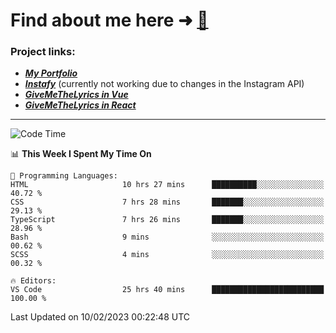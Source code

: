 # Find about me here ➜ [🧑](https://pauabella.dev)

### Project links:
- ***[My Portfolio](https://pauabella.dev)***
- ***[Instafy](https://instafy.me)*** (currently not working due to changes in the Instagram API)
- ***[GiveMeTheLyrics in Vue](https://lyrics.pauabella.dev)***
- ***[GiveMeTheLyrics in React](https://pauabella.dev/GiveMeTheLyrics)***

---
<!--START_SECTION:waka-->
![Code Time](http://img.shields.io/badge/Code%20Time-1%2C871%20hrs%2038%20mins-blue)

📊 **This Week I Spent My Time On** 

```text
💬 Programming Languages: 
HTML                     10 hrs 27 mins      ██████████░░░░░░░░░░░░░░░   40.72 % 
CSS                      7 hrs 28 mins       ███████░░░░░░░░░░░░░░░░░░   29.13 % 
TypeScript               7 hrs 26 mins       ███████░░░░░░░░░░░░░░░░░░   28.96 % 
Bash                     9 mins              ░░░░░░░░░░░░░░░░░░░░░░░░░   00.62 % 
SCSS                     4 mins              ░░░░░░░░░░░░░░░░░░░░░░░░░   00.32 % 

🔥 Editors: 
VS Code                  25 hrs 40 mins      █████████████████████████   100.00 % 

```


 Last Updated on 10/02/2023 00:22:48 UTC
<!--END_SECTION:waka-->
